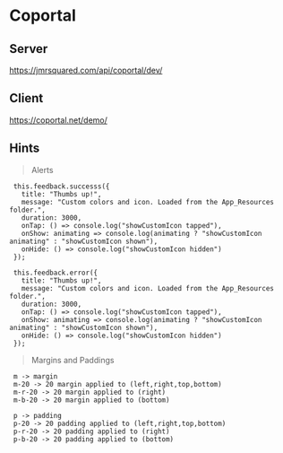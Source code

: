 # Coportal

## Server

https://jmrsquared.com/api/coportal/dev/

## Client

https://coportal.net/demo/


## Hints

> Alerts
 ```
  this.feedback.successs({
    title: "Thumbs up!",
    message: "Custom colors and icon. Loaded from the App_Resources folder.",
    duration: 3000,
    onTap: () => console.log("showCustomIcon tapped"),
    onShow: animating => console.log(animating ? "showCustomIcon animating" : "showCustomIcon shown"),
    onHide: () => console.log("showCustomIcon hidden")
  });
 ```

 ```
  this.feedback.error({
    title: "Thumbs up!",
    message: "Custom colors and icon. Loaded from the App_Resources folder.",
    duration: 3000,
    onTap: () => console.log("showCustomIcon tapped"),
    onShow: animating => console.log(animating ? "showCustomIcon animating" : "showCustomIcon shown"),
    onHide: () => console.log("showCustomIcon hidden")
  });
 ```

> Margins and Paddings

```
 m -> margin
 m-20 -> 20 margin applied to (left,right,top,bottom)
 m-r-20 -> 20 margin applied to (right)
 m-b-20 -> 20 margin applied to (bottom)
```
```
 p -> padding
 p-20 -> 20 padding applied to (left,right,top,bottom)
 p-r-20 -> 20 padding applied to (right)
 p-b-20 -> 20 padding applied to (bottom)
```
